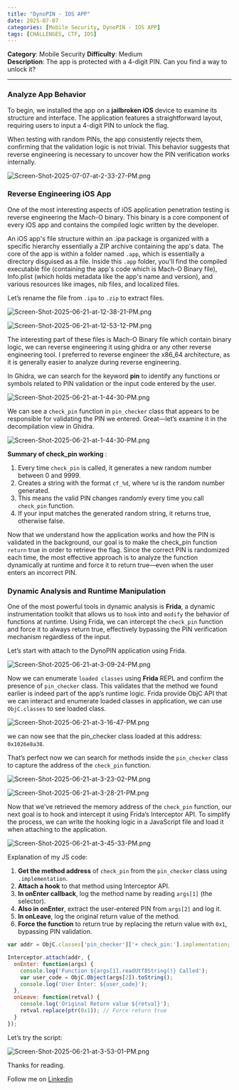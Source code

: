 ```yaml
---
title: "DynoPIN - IOS APP"
date: 2025-07-07
categories: [Mobile Security, DynoPIN - IOS APP]
tags: [CHALLENGES, CTF, IOS] 
---
```


**Category**: Mobile Security
**Difficulty**: Medium  
**Description**: The app is protected with a 4-digit PIN. Can you find a way to unlock it?

---

### Analyze App Behavior

To begin, we installed the app on a **jailbroken iOS** device to examine its structure and interface. The application features a straightforward layout, requiring users to input a 4-digit PIN to unlock the flag.

When testing with random PINs, the app consistently rejects them, confirming that the validation logic is not trivial. This behavior suggests that reverse engineering is necessary to uncover how the PIN verification works internally.

![Screen-Shot-2025-07-07-at-2-33-27-PM.png](https://i.postimg.cc/dVvZWLBn/Screen-Shot-2025-07-07-at-2-33-27-PM.png)


### Reverse Engineering iOS App

One of the most interesting aspects of iOS application penetration testing is reverse engineering the Mach-O binary. This binary is a core component of every iOS app and contains the compiled logic written by the developer.

An iOS app's file structure within an .ipa package is organized with a specific hierarchy essentially a ZIP archive containing the app's data. The core of the app is within a folder named `.app`, which is essentially a directory disguised as a file. Inside this `.app` folder, you'll find the compiled executable file (containing the app's code which is Mach-O Binary file), Info.plist (which holds metadata like the app's name and version), and various resources like images, nib files, and localized files.

Let’s rename the file from `.ipa` to `.zip` to extract files.


![Screen-Shot-2025-06-21-at-12-38-21-PM.png](https://i.postimg.cc/fRjgV25C/Screen-Shot-2025-06-21-at-12-38-21-PM.png)

![Screen-Shot-2025-06-21-at-12-53-12-PM.png](https://i.postimg.cc/d17Bj4Rz/Screen-Shot-2025-06-21-at-12-53-12-PM.png)


The interesting part of these files is Mach-O Binary file which contain binary logic, we can reverse engineering it using ghidra or any other reverse engineering tool.
I preferred to reverse engineer the x86_64 architecture, as it is generally easier to analyze during reverse engineering.

In Ghidra, we can search for the keyword **pin** to identify any functions or symbols related to PIN validation or the input code entered by the user.

![Screen-Shot-2025-06-21-at-1-44-30-PM.png](https://i.postimg.cc/T3wWbhJs/Screen-Shot-2025-06-21-at-1-44-30-PM.png)

We can see a `check_pin` function in `pin_checker` class that appears to be responsible for validating the PIN we entered. Great—let’s examine it in the decompilation view in Ghidra.

![Screen-Shot-2025-06-21-at-1-44-30-PM.png](https://i.postimg.cc/1tLLGgFr/Screen-Shot-2025-06-21-at-2-47-22-PM.png)

**Summary of check_pin working** :
1) Every time `check_pin` is called, it generates a new random number between 0 and 9999.
2)  Creates a string with the format `cf_%d`, where `%d` is the random number generated.
3)  This means the valid PIN changes randomly every time you call `check_pin` function.
4)  If your input matches the generated random string, it returns true, otherwise false.

Now that we understand how the application works and how the PIN is validated in the background, our goal is to make the check_pin function `return` true in order to retrieve the flag. Since the correct PIN is randomized each time, the most effective approach is to analyze the function dynamically at runtime and force it to return true—even when the user enters an incorrect PIN.

### Dynamic Analysis and Runtime Manipulation

One of the most powerful tools in dynamic analysis is **Frida**, a dynamic instrumentation toolkit that allows us to `hook` into and `modify` the behavior of functions at runtime. Using Frida, we can intercept the `check_pin` function and force it to always return true, effectively bypassing the PIN verification mechanism regardless of the input.

Let’s start with attach to the DynoPIN application using Frida.

![Screen-Shot-2025-06-21-at-3-09-24-PM.png](https://i.postimg.cc/442KgXgb/Screen-Shot-2025-06-21-at-3-09-24-PM.png)


Now we can enumerate `loaded classes` using **Frida** REPL and confirm the presence of `pin_checker` class. This validates that the method we found earlier is indeed part of the app’s runtime logic. Frida provide ObjC API that we can interact and enumerate loaded classes in application, we can use `ObjC.classes` to see loaded class.

![Screen-Shot-2025-06-21-at-3-16-47-PM.png](https://i.postimg.cc/Z5SvfVm1/Screen-Shot-2025-06-21-at-3-16-47-PM.png)

we can now see that the pin_checker class loaded at this address: `0x1026e8a38`.

That’s perfect now we can search for methods inside the `pin_checker` class to capture the address of the `check_pin` function.

![Screen-Shot-2025-06-21-at-3-23-02-PM.png](https://i.postimg.cc/jqfjGPMK/Screen-Shot-2025-06-21-at-3-23-02-PM.png)

![Screen-Shot-2025-06-21-at-3-28-21-PM.png](https://i.postimg.cc/xTjWKSJ7/Screen-Shot-2025-06-21-at-3-28-21-PM.png)

Now that we’ve retrieved the memory address of the `check_pin` function, our next goal is to hook and intercept it using Frida’s Interceptor API. To simplify the process, we can write the hooking logic in a JavaScript file and load it when attaching to the application.

![Screen-Shot-2025-06-21-at-3-45-33-PM.png](https://i.postimg.cc/nhG2TXyG/Screen-Shot-2025-06-21-at-3-45-33-PM.png)

Explanation of my JS code:
1) **Get the method address** of `check_pin` from the `pin_checker` class using `.implementation`.
2) **Attach a hook** to that method using Interceptor API.
3) **In onEnter callback**, log the method name by reading `args[1]` (the selector).
4) **Also in onEnter**, extract the user-entered PIN from `args[2]` and log it.
5) **In onLeave**, log the original return value of the method.
6) **Force the function** to return true by replacing the return value with `0x1`, bypassing PIN validation.

```javascript
var addr = ObjC.classes['pin_checker']['+ check_pin:'].implementation;

Interceptor.attach(addr, {
  onEnter: function(args) {
    console.log('Function ${args[1].readUtf8String()} Called');
    var user_code = ObjC.Object(args[2]).toString();
    console.log('User Enter: ${user_code}');
  },
  onLeave: function(retval) {
    console.log('Original Return value ${retval}');
    retval.replace(ptr(0x1)); // Force return true
  }
});
```

Let’s try the script:

![Screen-Shot-2025-06-21-at-3-53-01-PM.png](https://i.postimg.cc/262gtHgT/Screen-Shot-2025-06-21-at-3-53-01-PM.png)


Thanks for reading.

Follow me on [Linkedin](https://www.linkedin.com/in/0xmohomiester/)
